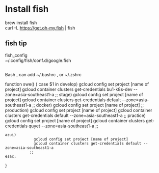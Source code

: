 # Install fish
 brew install fish <br />
 curl -L https://get.oh-my.fish | fish <br />
## fish tip
 fish_config <br />
 ~/.config/fish/conf.d/google.fish <br />
##
Bash , can add ~/.bashrc , or ~/.zshrc

function swe() {
    case $1 in
    develop)
        gcloud config set project [name of project]
        gcloud container clusters get-credentials bu1-k8s-dev --zone=asia-southeast1-a
        ;;
    stage)
        gcloud config set project [name of project]
        gcloud container clusters get-credentials default --zone=asia-southeast1-a
        ;;
    docker)
               gcloud config set project [name of project]
        ;;
    production)
          gcloud config set project [name of project]
          gcloud container clusters get-credentials default --zone=asia-southeast1-a
        ;;
    practice)
                 gcloud config set project [name of project]
                 gcloud container clusters get-credentials quyet --zone=asia-southeast1-a
               ;;

    azui)
                 gcloud config set project [name of project]
                 gcloud container clusters get-credentials default --zone=asia-southeast1-a
               ;;
    esac;
}
